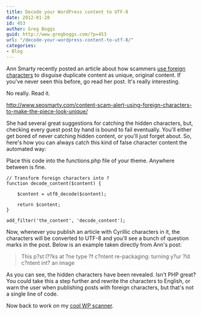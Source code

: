 ```yaml
---
title: Decode your WordPress content to UTF-8
date: 2012-01-28
id: 453
author: Greg Boggs
guid: http://www.gregboggs.com/?p=453
url: "/decode-your-wordpress-content-to-utf-8/"
categories:
- Blog
---
```


Ann Smarty recently posted an article about how scammers [ use foreign characters][1] to disguise duplicate content as unique, original content. If you've never seen this before, go read her post. It's really interesting.

No really. Read it. 

<http://www.seosmarty.com/content-scam-alert-using-foreign-characters-to-make-the-piece-look-unique/>

She had several great suggestions for catching the hidden characters, but, checking every guest post by hand is bound to fail eventually. You'll either get bored of never catching hidden content, or you'll just forget about. So, here's how you can always catch this kind of false character content the automated way:

Place this code into the functions.php file of your theme. Anywhere between <?php and ?> is fine. 

    
    // Transform foreign characters into ?
    function decode_content($content) {
    
        $content = utf8_decode($content);
    
        return $content;
    }
    
    add_filter('the_content', 'decode_content');
    

Now, whenever you publish an article with Cyrillic characters in it, the characters will be converted to UTF-8 and you'll see a bunch of question marks in the post. Below is an example taken directly from Ann's post:

> This p?st l??ks at ?ne type ?f c?ntent re-packaging: turning y?ur ?ld c?ntent int? an image

As you can see, the hidden characters have been revealed. Isn't PHP great? You could take this a step further and rewrite the characters to English, or warn the user when publishing posts with foreign characters, but that's not a single line of code.

Now back to work on my [cool WP scanner][2].

 [1]: http://www.seosmarty.com/content-scam-alert-using-foreign-characters-to-make-the-piece-look-unique/
 [2]: http://www.scanwp.com "Cool Vulnerability Scanner"
